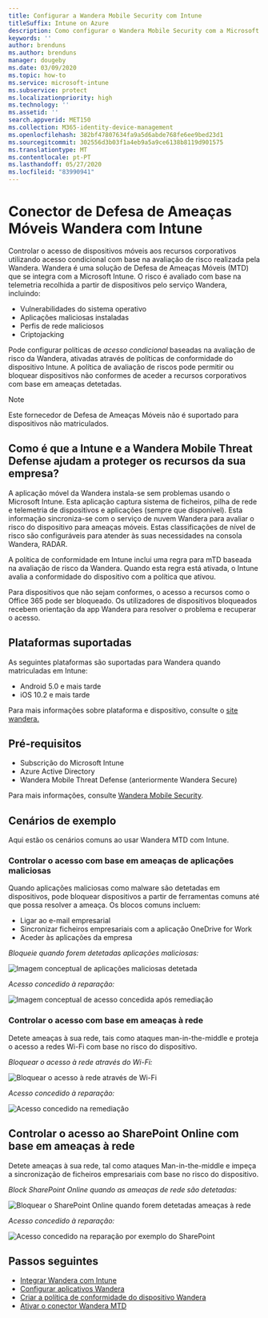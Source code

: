 ```yaml
---
title: Configurar a Wandera Mobile Security com Intune
titleSuffix: Intune on Azure
description: Como configurar o Wandera Mobile Security com a Microsoft Intune para controlar o acesso de dispositivos móveis aos seus recursos corporativos.
keywords: ''
author: brenduns
ms.author: brenduns
manager: dougeby
ms.date: 03/09/2020
ms.topic: how-to
ms.service: microsoft-intune
ms.subservice: protect
ms.localizationpriority: high
ms.technology: ''
ms.assetid: ''
search.appverid: MET150
ms.collection: M365-identity-device-management
ms.openlocfilehash: 382bf47807634fa9a5d6abde768fe6ee9bed23d1
ms.sourcegitcommit: 302556d3b03f1a4eb9a5a9ce6138b8119d901575
ms.translationtype: MT
ms.contentlocale: pt-PT
ms.lasthandoff: 05/27/2020
ms.locfileid: "83990941"
---
```

# <a name="wandera-mobile-threat-defense-connector-with-intune"></a>Conector de Defesa de Ameaças Móveis Wandera com Intune  

Controlar o acesso de dispositivos móveis aos recursos corporativos utilizando acesso condicional com base na avaliação de risco realizada pela Wandera. Wandera é uma solução de Defesa de Ameaças Móveis (MTD) que se integra com a Microsoft Intune.  O risco é avaliado com base na telemetria recolhida a partir de dispositivos pelo serviço Wandera, incluindo:
- Vulnerabilidades do sistema operativo
- Aplicações maliciosas instaladas
- Perfis de rede maliciosos
- Criptojacking

Pode configurar políticas de *acesso condicional* baseadas na avaliação de risco da Wandera, ativadas através de políticas de conformidade do dispositivo Intune. A política de avaliação de riscos pode permitir ou bloquear dispositivos não conformes de aceder a recursos corporativos com base em ameaças detetadas.  

> [!NOTE]
> Este fornecedor de Defesa de Ameaças Móveis não é suportado para dispositivos não matriculados.

## <a name="how-do-intune-and-wandera-mobile-threat-defense-help-protect-your-company-resources"></a>Como é que a Intune e a Wandera Mobile Threat Defense ajudam a proteger os recursos da sua empresa?  

A aplicação móvel da Wandera instala-se sem problemas usando o Microsoft Intune. Esta aplicação captura sistema de ficheiros, pilha de rede e telemetria de dispositivos e aplicações (sempre que disponível). Esta informação sincroniza-se com o serviço de nuvem Wandera para avaliar o risco do dispositivo para ameaças móveis. Estas classificações de nível de risco são configuráveis para atender às suas necessidades na consola Wandera, RADAR.

A política de conformidade em Intune inclui uma regra para mTD baseada na avaliação de risco da Wandera. Quando esta regra está ativada, o Intune avalia a conformidade do dispositivo com a política que ativou.

Para dispositivos que não sejam conformes, o acesso a recursos como o Office 365 pode ser bloqueado. Os utilizadores de dispositivos bloqueados recebem orientação da app Wandera para resolver o problema e recuperar o acesso.

## <a name="supported-platforms"></a>Plataformas suportadas  

As seguintes plataformas são suportadas para Wandera quando matriculadas em Intune:

- Android 5.0 e mais tarde  
- iOS 10.2 e mais tarde 

Para mais informações sobre plataforma e dispositivo, consulte o [site wandera.](https://www.wandera.com/mobile-threat-defense/)

## <a name="prerequisites"></a>Pré-requisitos  

- Subscrição do Microsoft Intune  
- Azure Active Directory  
- Wandera Mobile Threat Defense (anteriormente Wandera Secure)  

Para mais informações, consulte [Wandera Mobile Security](https://www.wandera.com/mobile-security/).
 
## <a name="sample-scenarios"></a>Cenários de exemplo

Aqui estão os cenários comuns ao usar Wandera MTD com Intune.

### <a name="control-access-based-on-threats-from-malicious-apps"></a>Controlar o acesso com base em ameaças de aplicações maliciosas  

Quando aplicações maliciosas como malware são detetadas em dispositivos, pode bloquear dispositivos a partir de ferramentas comuns até que possa resolver a ameaça. Os blocos comuns incluem:  
- Ligar ao e-mail empresarial  
- Sincronizar ficheiros empresariais com a aplicação OneDrive for Work  
- Aceder às aplicações da empresa  

*Bloqueie quando forem detetadas aplicações maliciosas:*

![Imagem conceptual de aplicações maliciosas detetada](./media/wandera-mtd-connector/wandera-malicious-apps-blocked.png)  

*Acesso concedido à reparação:* 

![Imagem conceptual de acesso concedida após remediação](./media/wandera-mtd-connector/wandera-malicious-apps-unblocked.png)


### <a name="control-access-based-on-threat-to-network"></a>Controlar o acesso com base em ameaças à rede  

Detete ameaças à sua rede, tais como ataques man-in-the-middle e proteja o acesso a redes Wi-Fi com base no risco do dispositivo.  

*Bloquear o acesso à rede através do Wi-Fi:*  

![Bloquear o acesso à rede através de Wi-Fi](./media/wandera-mtd-connector/wandera-network-wifi-blocked.png)

*Acesso concedido à reparação:*  

![Acesso concedido na remediação](./media/wandera-mtd-connector/wandera-network-wifi-unblocked.png)  

## <a name="control-access-to-sharepoint-online-based-on-threat-to-network"></a>Controlar o acesso ao SharePoint Online com base em ameaças à rede

Detete ameaças à sua rede, tal como ataques Man-in-the-middle e impeça a sincronização de ficheiros empresariais com base no risco do dispositivo.

*Block SharePoint Online quando as ameaças de rede são detetadas:*  

![Bloquear o SharePoint Online quando forem detetadas ameaças à rede](./media/wandera-mtd-connector/wandera-network-spo-blocked.png)  

*Acesso concedido à reparação:*  

![Acesso concedido na reparação por exemplo do SharePoint](./media/wandera-mtd-connector/wandera-network-spo-unblocked.png)  

<!-- 
### Control access on unenrolled devices based on threats from malicious apps

When the Wandera Mobile Threat Defense solution considers a device to be infected:

![App protection policy blocks due to detected malware](./media/wandera-mtd-connector/wandera-mobile-app-policy-block.png)

Access is granted on remediation:

![Access is granted on remediation for App protection policy](./media/wandera-mtd-connector/wandera-mobile-app-policy-remediated.png)
-->

## <a name="next-steps"></a>Passos seguintes

- [Integrar Wandera com Intune](wandera-mtd-connector-integration.md)
- [Configurar aplicativos Wandera](mtd-apps-ios-app-configuration-policy-add-assign.md)
- [Criar a política de conformidade do dispositivo Wandera](mtd-device-compliance-policy-create.md)
- [Ativar o conector Wandera MTD](mtd-connector-enable.md)
